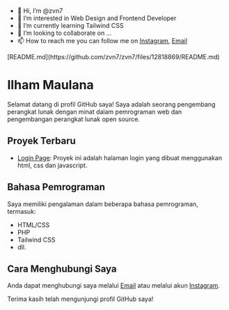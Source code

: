 - 👋 Hi, I’m @zvn7
- 👀 I’m interested in Web Design and Frontend Developer
- 🌱 I’m currently learning Tailwind CSS
- 💞️ I’m looking to collaborate on ...
- 📫 How to reach me you can follow me on [Instagram](https://instagram.com/ilhammaul7), [Email](aammaul7@gmail.com)

<!---
zvn7/zvn7 is a ✨ special ✨ repository because its `README.md` (this file) appears on your GitHub profile.
You can click the Preview link to take a look at your changes.
--->[README.md](https://github.com/zvn7/zvn7/files/12818869/README.md)

# Ilham Maulana

Selamat datang di profil GitHub saya! Saya adalah seorang pengembang perangkat lunak dengan minat dalam pemrograman web dan pengembangan perangkat lunak open source.

## Proyek Terbaru

- [Login Page](https://zvn7.github.io/login-page/): Proyek ini adalah halaman login yang dibuat menggunakan html, css dan javascript.

## Bahasa Pemrograman

Saya memiliki pengalaman dalam beberapa bahasa pemrograman, termasuk:

- HTML/CSS
- PHP
- Tailwind CSS
- dll.

## Cara Menghubungi Saya

Anda dapat menghubungi saya melalui [Email](aammaul7@gmail.com) atau melalui akun [Instagram](https://instagram.com/ilhammaul7).

Terima kasih telah mengunjungi profil GitHub saya!


